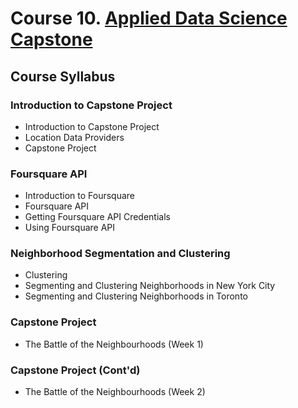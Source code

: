 # Course 10. [Applied Data Science Capstone](https://www.coursera.org/learn/applied-data-science-capstone)

## Course Syllabus

### Introduction to Capstone Project
- Introduction to Capstone Project
- Location Data Providers
- Capstone Project

### Foursquare API
- Introduction to Foursquare
- Foursquare API
- Getting Foursquare API Credentials
- Using Foursquare API

### Neighborhood Segmentation and Clustering
- Clustering
- Segmenting and Clustering Neighborhoods in New York City
- Segmenting and Clustering Neighborhoods in Toronto

### Capstone Project
- The Battle of the Neighbourhoods (Week 1)

### Capstone Project (Cont'd)
- The Battle of the Neighbourhoods (Week 2)